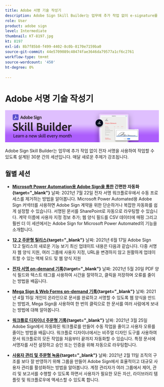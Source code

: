 ```yaml
---
title: Adobe 서명 기술 작성기
description: Adobe Sign Skill Builder는 업무에 추가 작업 없이 e-signature를 작동하도록 설계된 30분의 세션입니다
role: User
product: adobe sign
level: Intermediate
thumbnail: KT-8197.jpg
kt: 8197
exl-id: 8b7f85b8-f499-4402-8c0b-8170e7159ba0
source-git-commit: 44e5709089c40474fae3646da79577a1cf6c2761
workflow-type: tm+mt
source-wordcount: '450'
ht-degree: 0%

---
```


# Adobe 서명 기술 작성기

![기술 작성기 배너](../assets/SB_Hero.png)

Adobe Sign Skill Builder는 업무에 추가 작업 없이 전자 서명을 사용하여 작업할 수 있도록 설계된 30분 간의 세션입니다. 매달 새로운 주제가 강조됩니다.

## 월별 세션

* **[Microsoft Power Automation용 Adobe Sign을 통한](https://sign-skillbuilder-july.joinus.adobeevents.com/) 간편한 자동화{target=&quot;_blank&quot;}**
날짜: 2021년 7월 22일 전자 서명 워크플로우에서 수동 프로세스를 제거하는 방법을 알아봅니다. Microsoft Power Automated용 Adobe Sign 커넥터를 사용하면 Adobe Sign 계약을 위한 단순하거나 복잡한 자동화를 쉽게 설정할 수 있습니다. 서명된 문서를 SharePoint로 자동으로 라우팅할 수 있습니다. 계약 이름에 사용자 지정 정보 추가; 웹 양식 필드를 CSV 데이터에 매핑 그리고 훨씬 더 이 세션에서는 Adobe Sign for Microsoft Power Automated의 기능을 소개합니다.

* **[12.2 주문형 릴리스](https://event.on24.com/wcc/r/3163201/07B1E175783B1F37248E7AE08091D6C6){target=&quot;_blank&quot;}**
날짜: 2021년 6월 17일 Adobe Sign 12.2 릴리스의 새로운 기능 보기 최신 업데이트 내용은 다음과 같습니다. 다중 서명자 웹 양식 지원, 여러 그룹에 사용자 지정, URL을 변경하지 않고 원활하게 업데이트할 수 있는 액체 모드 및 웹 양식 지원

* **[전자 서명 on-demand 기록](https://event.on24.com/wcc/r/3121756/E99C17996EB39D270728FC57D062F46B){target=&quot;_blank&quot;}**
날짜: 2021년 5월 20일 PDF 양식 필드와 텍스트 태그를 사용하여 시간을 절약하고, 클릭을 저장하며 오류를 줄이는 방법을 배웁니다.

* **[Mega Sign &amp; Web Forms on-demand 기록](https://event.on24.com/wcc/r/3032025/7FF45B7F803724D32534FD1B0D610AD6){target=&quot;_blank&quot;}**
날짜: 2021년 4월 15일 개인이 온라인으로 문서를 완료하고 서명할 수 있도록 웹 양식을 만드는 방법과, Mega Sign을 사용하여 한 번의 클릭으로 한 문서를 여러 사람에게 보내는 방법에 대해 알아봅니다.

* **[워크플로 디자이너 주문형 기록](https://event.on24.com/wcc/r/3031957/7D9B2B2431639F2D6B91449B932F6632){target=&quot;_blank&quot;}**
날짜: 2021년 3월 25일 Adobe Sign에서 자동화된 워크플로를 만들어 수동 작업을 줄이고 사용자 오류를 줄이는 방법을 배웁니다. 워크플로 디자이너에서는 비주얼 디자인 도구를 사용하여 문서 워크플로의 모든 작업을 처음부터 끝까지 자동화할 수 있습니다. 특정 문서에 서명자를 사전 설정하고 승인 또는 인증을 위해 자동으로 라우팅합니다.

* **[사용자 관리 및 주문형 녹음](https://event.on24.com/wcc/r/2954084/6EEDCD348E72E9C8E64F5B7E4ADB4642){target=&quot;_blank&quot;}**
날짜: 2021년 2월 11일 조직의 구조를 보다 잘 반영하기 위해 그룹을 만들어 Adobe Sign에서 효율적이고 대규모 사용자 관리를 활성화하는 방법을 알아봅니다. 계정 관리자가 여러 그룹에서 제어, 관리 및 보고서를 수행할 수 있도록 하면서 사용자가 필요한 모든 자산, 라이브러리 템플릿 및 워크플로우에 액세스할 수 있도록 합니다.